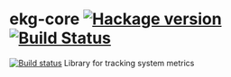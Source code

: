 # ekg-core [![Hackage version](https://img.shields.io/hackage/v/ekg-core.svg?label=Hackage)](https://hackage.haskell.org/package/ekg-core) [![Build Status](https://secure.travis-ci.org/tibbe/ekg-core.svg?branch=master)](http://travis-ci.org/tibbe/ekg-core)
[![Build status](https://github.com/tibbe/ekg-core/actions/workflows/ci.yml/badge.svg)](https://github.com/tibbe/ekg-core/actions/workflows/ci.yml)
Library for tracking system metrics
